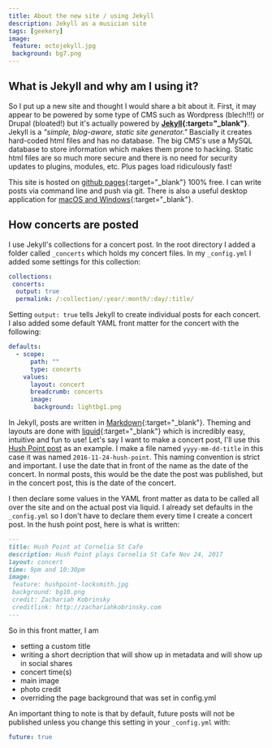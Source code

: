 ```yaml
---
title: About the new site / using Jekyll
description: Jekyll as a musician site
tags: [geekery]
image:
 feature: octojekyll.jpg
 background: bg7.png
---
```

## What is Jekyll and why am I using it?

So I put up a new site and thought I would share a bit about it. First, it may appear to be powered by some type of CMS such as Wordpress (blech!!!) or Drupal (bloated!) but it's actually powered by **[Jekyll](https://jekyllrb.com/){:target="_blank"}**. Jekyll is a *"simple, blog-aware, static site generator."* Bascially it creates hard-coded html files and has no database. The big CMS's use a MySQL database to store information which makes them prone to hacking. Static html files are so much more secure and there is no need for security updates to plugins, modules, etc. Plus pages load ridiculously fast!

This site is hosted on [github pages](https://github.com/){:target="_blank"} 100% free. I can write posts via command line and push via git. There is also a useful desktop application for [macOS and Windows](https://desktop.github.com/){:target="_blank"}. 

## How concerts are posted

I use Jekyll's collections for a concert post. In the root directory I added a folder called `_concerts` which holds my concert files. In my `_config.yml` I added some settings for this collection:

```yaml
collections:
 concerts:
  output: true
  permalink: /:collection/:year/:month/:day/:title/
```
Setting `output: true` tells Jekyll to create individual posts for each concert. I also added some default YAML front matter for the concert with the following:

```yaml
defaults:
  - scope:
      path: ""
      type: concerts
    values:
      layout: concert
      breadcrumb: concerts
      image:
       background: lightbg1.png
```

In Jekyll, posts are written in [Markdown](https://github.com/adam-p/markdown-here/wiki/Markdown-Cheatsheet){:target="_blank"}. Theming and layouts are done with [liquid](https://shopify.github.io/liquid/){:target="_blank"} which is incredibly easy, intuitive and fun to use! Let's say I want to make a concert post, I'll use this [Hush Point post](/concerts/2016/11/24/hush-point/) as an example. I make a file named `yyyy-mm-dd-title` in this case it was named `2016-11-24-hush-point`. This naming convention is strict and important. I use the date that in front of the name as the date of the concert. In normal posts, this would be the date the post was published, but in the concert post, this is the date of the concert. 

I then declare some values in the YAML front matter as data to be called all over the site and on the actual post via liquid. I already set defaults in the `_config.yml` so I don't have to declare them every time I create a concert post. In the hush point post, here is what is written:

```markdown
---
title: Hush Point at Cornelia St Cafe
description: Hush Point plays Cornelia St Cafe Nov 24, 2017
layout: concert
time: 9pm and 10:30pm
image: 
 feature: hushpoint-locksmith.jpg
 background: bg10.png
 credit: Zachariah Kobrinsky
 creditlink: http://zachariahkobrinsky.com
---
```

So in this front matter, I am 

* setting a custom title
* writing a short decription that will show up in metadata and will show up in social shares
* concert time(s)
* main image
* photo credit
* overriding the page background that was set in config.yml

An important thing to note is that by default, future posts will not be published unless you change this setting in your `_config.yml` with:

```yaml
future: true
```
